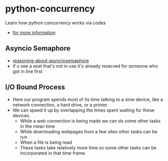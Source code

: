 # python-concurrency

Learn how python concurrency works via codes

- [for more information](https://realpython.com/python-concurrency/)

## Asyncio Semaphore

- [reasoning-about-asynciosemaphore](https://neopythonic.blogspot.com/2022/10/reasoning-about-asynciosemaphore.html)
- if u see a seat that's not in use it's already reserved for someone who got in line first

## I/O Bound Process

- Here our program spends most of its time talking to a slow device, like a network connection, a hard drive, or a printer.
- We can speed it up by overlapping the times spent waiting for these devices.
  - While a web connection is being made we can do some other tasks in the mean time
  - While downloading webpages from a few sites other tasks can be run
  - When a file is being read
  - These tasks take relatively more time so some other tasks can be incorporated in that time frame.
